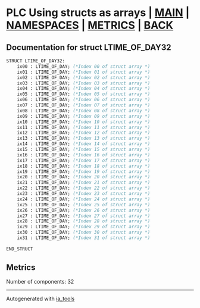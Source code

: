 # PLC Using structs as arrays | [MAIN] | [NAMESPACES] | [METRICS] | [BACK]  

## Documentation for struct LTIME_OF_DAY32  

```pascal
STRUCT LTIME_OF_DAY32:
    ix00 : LTIME_OF_DAY; (*Index 00 of struct array *)
    ix01 : LTIME_OF_DAY; (*Index 01 of struct array *)
    ix02 : LTIME_OF_DAY; (*Index 02 of struct array *)
    ix03 : LTIME_OF_DAY; (*Index 03 of struct array *)
    ix04 : LTIME_OF_DAY; (*Index 04 of struct array *)
    ix05 : LTIME_OF_DAY; (*Index 05 of struct array *)
    ix06 : LTIME_OF_DAY; (*Index 06 of struct array *)
    ix07 : LTIME_OF_DAY; (*Index 07 of struct array *)
    ix08 : LTIME_OF_DAY; (*Index 08 of struct array *)
    ix09 : LTIME_OF_DAY; (*Index 09 of struct array *)
    ix10 : LTIME_OF_DAY; (*Index 10 of struct array *)
    ix11 : LTIME_OF_DAY; (*Index 11 of struct array *)
    ix12 : LTIME_OF_DAY; (*Index 12 of struct array *)
    ix13 : LTIME_OF_DAY; (*Index 13 of struct array *)
    ix14 : LTIME_OF_DAY; (*Index 14 of struct array *)
    ix15 : LTIME_OF_DAY; (*Index 15 of struct array *)
    ix16 : LTIME_OF_DAY; (*Index 16 of struct array *)
    ix17 : LTIME_OF_DAY; (*Index 17 of struct array *)
    ix18 : LTIME_OF_DAY; (*Index 18 of struct array *)
    ix19 : LTIME_OF_DAY; (*Index 19 of struct array *)
    ix20 : LTIME_OF_DAY; (*Index 20 of struct array *)
    ix21 : LTIME_OF_DAY; (*Index 21 of struct array *)
    ix22 : LTIME_OF_DAY; (*Index 22 of struct array *)
    ix23 : LTIME_OF_DAY; (*Index 23 of struct array *)
    ix24 : LTIME_OF_DAY; (*Index 24 of struct array *)
    ix25 : LTIME_OF_DAY; (*Index 25 of struct array *)
    ix26 : LTIME_OF_DAY; (*Index 26 of struct array *)
    ix27 : LTIME_OF_DAY; (*Index 27 of struct array *)
    ix28 : LTIME_OF_DAY; (*Index 28 of struct array *)
    ix29 : LTIME_OF_DAY; (*Index 29 of struct array *)
    ix30 : LTIME_OF_DAY; (*Index 30 of struct array *)
    ix31 : LTIME_OF_DAY; (*Index 31 of struct array *)
  
END_STRUCT
```

## Metrics  

Number of components: 32  

---
Autogenerated with [ia_tools](https://github.com/tkucic/ia_tools)  

[MAIN]: ../../../../index_st.md
[NAMESPACES]: ../../nsList_st.md
[METRICS]: ../../../metrics_st.md
[BACK]: ../nsMain_st.md
